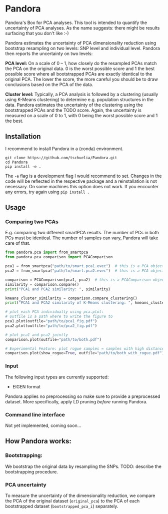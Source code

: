 # Pandora
Pandora's Box for PCA analyses. This tool is intended to quantify the uncertainty of PCA analyses. 
As the name suggests: there might be results surfacing that you don't like :-)

Pandora estimates the uncertainty of PCA dimensionality reduction using bootstrap resampling on two levels: SNP level and individual level.
Pandora then reports the uncertainty on two levels:

**PCA level:** 
On a scale of 0 – 1, how closely do the resampled PCAs match the PCA on the original data. 
0 is the worst possible score and 1 the best possible score where all bootstrapped PCAs are exactly identical to the original PCA.
The lower the score, the more careful you should be to draw conclusions based on the PCA of the data.

**Cluster level:**
Typically, a PCA analysis is followed by a clustering (usually using K-Means clustering) to determine e.g. population structures in the data.
Pandora estimates the uncertainty of the clustering using the bootstrapped PCAs and the TODO score. 
Again, the uncertainty is measured on a scale of 0 to 1, with 0 being the worst possible score and 1 the best.

## Installation
I recommend to install Pandora in a (conda) environment.

```commandline
git clone https://github.com/tschuelia/Pandora.git
cd Pandora
pip install -e .
```

The `-e` flag is a development flag I would recommend to set. Changes in the code will be reflected in the respective package and a reinstallation is not necessary.
On some machines this option does not work. If you encounter any errors, try again using `pip install .`

## Usage
### Comparing two PCAs
E.g. comparing two different smartPCA results.
The number of PCs in both PCs must be identical. The number of samples can vary, Pandora will take care of that.
```python
from pandora.pca import from_smartpca
from pandora.pca_comparison import PCAComparison

pca1 = from_smartpca("path/to/smart.pca1.evec")  # this is a PCA object, see pandora.pca::PCA for more details
pca2 = from_smartpca("path/to/smart.pca2.evec")  # this is a PCA object, see pandora.pca::PCA for more details

comparison = PCAComparison(pca1, pca2)  # this is a PCAComparison object, see pandora.pca_comparison::PCA for more details
similarity = comparison.compare()
print("PCA1 and PCA2 similarity: ", similarity)

kmeans_cluster_similarity = comparison.compare_clustering()
print("PCA1 and PCA2 similarity of K-Means clustering: ", kmeans_cluster_similarity)

# plot each PCA individually using pca.plot:
# outfile is a path where to write the figure to
pca1.plot(outfile="path/to/pca1_fig.pdf")
pca2.plot(outfile="path/to/pca2_fig.pdf")

# plot pca1 and pca2 jointly
comparison.plot(outfile="path/to/both.pdf")

# Experimental Feature: plot rogue samples = samples with high distances when comparing the PC-vectors
comparison.plot(show_rogue=True, outfile="path/to/both_with_rogue.pdf")
```
### Input
The following input types are currently supported:
- EIGEN format

Pandora applies no preprocessing so make sure to provide a preprocessed dataset. More specifically, apply LD pruning *before* running Pandora.

### Command line interface
Not yet implemented, coming soon...

## How Pandora works:
### Bootstrapping:
We bootstrap the original data by resampling the SNPs. TODO: describe the bootstrapping procedure.

### PCA uncertainty
To measure the uncertainty of the dimensionality reduction, we compare the PCA of the original dataset (`original_pca`) to the PCA of each bootstrapped dataset (`bootstrapped_pca_i`) separately.

